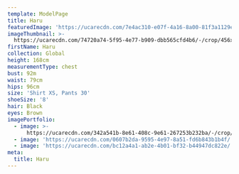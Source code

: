 ```yaml
---
template: ModelPage
title: Haru
featuredImage: 'https://ucarecdn.com/7e4ac310-e07f-4a16-8a00-81f3a1129ebc/'
imageThumbnail: >-
  https://ucarecdn.com/74720a74-5f95-4e77-b909-dbb565cfd4b6/-/crop/456x248/0,0/-/preview/
firstName: Haru
collection: Global
height: 168cm
measurementType: chest
bust: 92m
waist: 79cm
hips: 96cm
size: 'Shirt XS, Pants 30'
shoeSize: '8'
hair: Black
eyes: Brown
imagePortfolio:
  - image: >-
      https://ucarecdn.com/342a541b-8e61-408c-9e61-267253b232ba/-/crop/465x305/0,0/-/preview/
  - image: 'https://ucarecdn.com/0607b2da-9595-4e97-8a51-fd6b843b1b4f/'
  - image: 'https://ucarecdn.com/bc12a4a1-ab2e-4b01-bf32-b44947dc822e/'
meta:
  title: Haru
---
```


